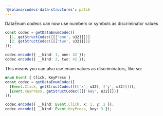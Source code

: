 ```yaml
---
'@solana/codecs-data-structures': patch
---
```


DataEnum codecs can now use numbers or symbols as discriminator values

```ts
const codec = getDataEnumCodec([
  [1, getStructCodec([[['one', u32]]])]
  [2, getStructCodec([[['two', u32]]])]
]);

codec.encode({ __kind: 1, one: 42 });
codec.encode({ __kind: 2, two: 42 });
```

This means you can also use enum values as discriminators, like so:

```ts
enum Event { Click, KeyPress }
const codec = getDataEnumCodec([
  [Event.Click, getStructCodec([[['x', u32], ['y', u32]]])],
  [Event.KeyPress, getStructCodec([[['key', u32]]])]
]);

codec.encode({ __kind: Event.Click, x: 1, y: 2 });
codec.encode({ __kind: Event.KeyPress, key: 3 });
```
